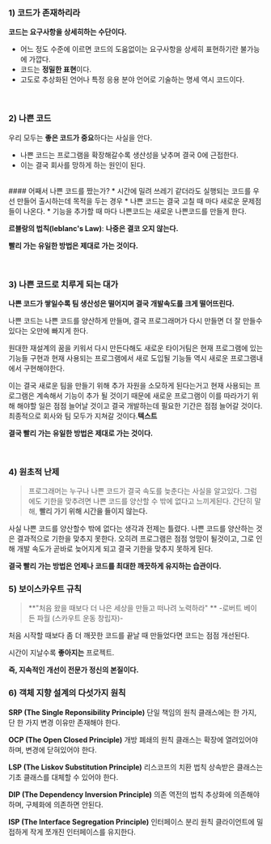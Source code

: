 ### 1) 코드가 존재하리라
**코드는 요구사항을 상세히하는 수단이다.**

  * 어느 정도 수준에 이르면 코드의 도움없이는 요구사항을 상세히 표현하기란 불가능에 가깝다.
   * 코드는 **정밀한 표현**이다.
  * 고도로 추상화된 언어나 특정 응용 분야 언어로 기술하는 명세 역시 코드이다.
  <br >

### 2) 나쁜 코드

우리 모두는 **좋은 코드가 중요**하다는 사실을 안다.
 * 나쁜 코드는 프로그램을 확장해갈수록 생산성을 낮추며 결국 0에 근접한다.
 * 이는 결국 회사를 망하게 하는 원인이 된다.
 <br >
#### 어째서 나쁜 코드를 짰는가?
 * 시간에 밀려 쓰레기 같더라도 실행되는 코드를 우선 만들어 출시하는데 목적을 두는 경우
 * 나쁜 코드는 결국 고칠 때 마다 새로운 문제점들이 나온다.
 * 기능을 추가할 때 마다 나쁜코드는 새로운 나쁜코드를 만들게 한다.

 <br >

**르블랑의 법칙(leblanc's Law)**: **나중은 결코 오지 않는다.**

**빨리 가는 유일한 방법은 제대로 가는 것이다.**


<br >

### 3) 나쁜 코드로 치루게 되는 대가


**나쁜 코드가 쌓일수록 팀 생산성은 떨어지며 결국 개발속도를 크게 떨어뜨린다.**

나쁜 코드는 나쁜 코드를 양산하게 만들며, 결국 프로그래머가 다시 만들면 더 잘 만들수 있다는 오만에 빠지게 한다.

원대한 재설계의 꿈을 키워서 다시 만든다해도 새로운 타이거팀은 현재 프로그램에 있는 기능들 구현과 현재 사용되는 프로그램에서 새로 도입될 기능들 역시 새로운 프로그램내에서 구현해야한다.

이는 결국 새로운 팀을 만들기 위해 추가 자원을 소모하게 된다는거고 현재 사용되는 프로그램은 계속해서 기능이 추가 될 것이기 때문에 새로운 프로그램이 이를 따라가기 위해 해야할 일은 점점 늘어날 것이고 결국 개발하는데 필요한 기간은 점점 늘어갈 것이다. 최종적으로 회사와 팀 모두가 지쳐갈 것이다.**텍스트**

**결국 빨리 가는 유일한 방법은 제대로 가는 것이다.**

<br >

### 4) 원초적 난제

> 프로그래머는 누구나 나쁜 코드가 결국 속도를 늦춘다는 사실을 알고있다.
그럼에도 기한을 맞추려면 나쁜 코드를 양산할 수 밖에 없다고 느끼게된다.
간단히 말해, **빨리 가기 위해 시간을 들이지 않는다.**

사실 나쁜 코드를 양산할수 밖에 없다는 생각과 전제는 틀렸다. 나쁜 코드를 양산하는 것은 결과적으로 기한을 맞추지 못한다. 오히려 프로그램은 점점 엉망이 될것이고, 그로 인해 개발 속도가 곧바로 늦어지게 되고 결국 기한을 맞추지 못하게 된다.

**결국 빨리 가는 방법은 언제나 코드를 최대한 깨끗하게 유지하는 습관이다.**
<br >

### 5) 보이스카우트 규칙
> **"처음 왔을 때보다 더 나은 세상을 만들고 떠나려 노력하라" **
-로버트 베이든 파월 (스카우트 운동 창립자)-

처음 시작할 때보다 좀 더 깨끗한 코드를 끝날 때 만들었다면 코드는 점점 개선된다.

시간이 지날수록 **좋아지는** 프로젝트.

**즉, 지속적인 개선이 전문가 정신의 본질이다.**
<br >
### 6) 객체 지향 설계의 다섯가지 원칙
**SRP (The Single Reponsibility Principle)**
단일 책임의 원칙
클래스에는 한 가지, 단 한 가지 변경 이유만 존재해야 한다.

**OCP (The Open Closed Principle)**
개방 폐쇄의 원칙
클래스는 확장에 열려있어야하며, 변경에 닫혀있어야 한다.

**LSP (The Liskov Substitution Principle)**
리스코프의 치환 법칙
상속받은 클래스는 기초 클래스를 대체할 수 있어야 한다.

**DIP (The Dependency Inversion Principle)**
의존 역전의 법칙
추상화에 의존해야하며, 구체화에 의존하면 안된다.

**ISP (The Interface Segregation Principle)**
인터페이스 분리 원칙
클라이언트에 밀접하게 작게 쪼개진 인터페이스를 유지한다.
